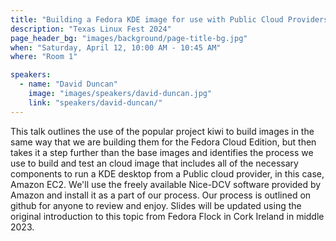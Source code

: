 ```yaml
---
title: "Building a Fedora KDE image for use with Public Cloud Providers"
description: "Texas Linux Fest 2024"
page_header_bg: "images/background/page-title-bg.jpg"
when: "Saturday, April 12, 10:00 AM - 10:45 AM"
where: "Room 1"

speakers:
  - name: "David Duncan"
    image: "images/speakers/david-duncan.jpg"
    link: "speakers/david-duncan/"
---
```


This talk outlines the use of the popular project kiwi to build images in the
same way that we are building them for the Fedora Cloud Edition, but then takes
it a step further than the base images and identifies the process we use to
build and test an cloud image that includes all of the necessary components to
run a KDE desktop from a Public cloud provider, in this case, Amazon EC2. We'll
use the freely available Nice-DCV software provided by Amazon and install it as
a part of our process. Our process is outlined on github for anyone to review
and enjoy. Slides will be updated using the original introduction to this topic
from Fedora Flock in Cork Ireland in middle 2023.
